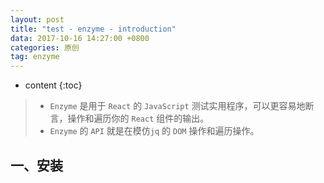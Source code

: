 ```yaml
---
layout: post
title: "test - enzyme - introduction"
data: 2017-10-16 14:27:00 +0800
categories: 原创
tag: enzyme
---
```

* content
{:toc}

> * `Enzyme` 是用于 `React` 的 `JavaScript` 测试实用程序，可以更容易地断言，操作和遍历你的 `React` 组件的输出。
> * `Enzyme` 的 `API` 就是在模仿`jq` 的 `DOM` 操作和遍历操作。

<!-- more -->

## 一、安装

```

```

